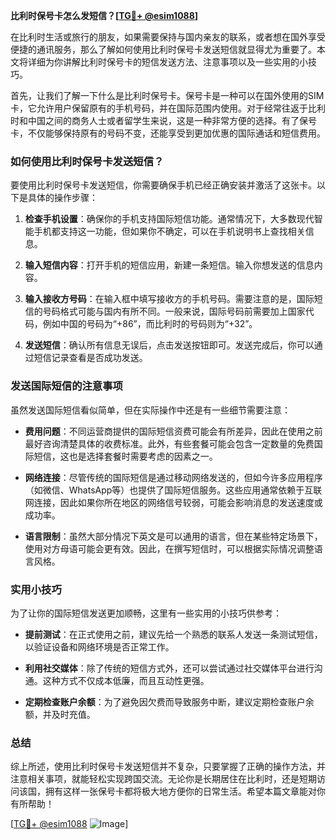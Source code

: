 **比利时保号卡怎么发短信？[[TG💪+ @esim1088](https://t.me/s/esim1088)]**

在比利时生活或旅行的朋友，如果需要保持与国内亲友的联系，或者想在国外享受便捷的通讯服务，那么了解如何使用比利时保号卡发送短信就显得尤为重要了。本文将详细为你讲解比利时保号卡的短信发送方法、注意事项以及一些实用的小技巧。

首先，让我们了解一下什么是比利时保号卡。保号卡是一种可以在国外使用的SIM卡，它允许用户保留原有的手机号码，并在国际范围内使用。对于经常往返于比利时和中国之间的商务人士或者留学生来说，这是一种非常方便的选择。有了保号卡，不仅能够保持原有的号码不变，还能享受到更加优惠的国际通话和短信费用。

### 如何使用比利时保号卡发送短信？

要使用比利时保号卡发送短信，你需要确保手机已经正确安装并激活了这张卡。以下是具体的操作步骤：

1. **检查手机设置**：确保你的手机支持国际短信功能。通常情况下，大多数现代智能手机都支持这一功能，但如果你不确定，可以在手机说明书上查找相关信息。
   
2. **输入短信内容**：打开手机的短信应用，新建一条短信。输入你想发送的信息内容。

3. **输入接收方号码**：在输入框中填写接收方的手机号码。需要注意的是，国际短信的号码格式可能与国内有所不同。一般来说，国际号码前需要加上国家代码，例如中国的号码为“+86”，而比利时的号码则为“+32”。

4. **发送短信**：确认所有信息无误后，点击发送按钮即可。发送完成后，你可以通过短信记录查看是否成功发送。

### 发送国际短信的注意事项

虽然发送国际短信看似简单，但在实际操作中还是有一些细节需要注意：

- **费用问题**：不同运营商提供的国际短信资费可能会有所差异，因此在使用之前最好咨询清楚具体的收费标准。此外，有些套餐可能会包含一定数量的免费国际短信，这也是选择套餐时需要考虑的因素之一。

- **网络连接**：尽管传统的国际短信是通过移动网络发送的，但如今许多应用程序（如微信、WhatsApp等）也提供了国际短信服务。这些应用通常依赖于互联网连接，因此如果你所在地区的网络信号较弱，可能会影响消息的发送速度或成功率。

- **语言限制**：虽然大部分情况下英文是可以通用的语言，但在某些特定场景下，使用对方母语可能会更有效。因此，在撰写短信时，可以根据实际情况调整语言风格。

### 实用小技巧

为了让你的国际短信发送更加顺畅，这里有一些实用的小技巧供参考：

- **提前测试**：在正式使用之前，建议先给一个熟悉的联系人发送一条测试短信，以验证设备和网络环境是否正常工作。

- **利用社交媒体**：除了传统的短信方式外，还可以尝试通过社交媒体平台进行沟通。这种方式不仅成本低廉，而且互动性更强。

- **定期检查账户余额**：为了避免因欠费而导致服务中断，建议定期检查账户余额，并及时充值。

### 总结

综上所述，使用比利时保号卡发送短信并不复杂，只要掌握了正确的操作方法，并注意相关事项，就能轻松实现跨国交流。无论你是长期居住在比利时，还是短期访问该国，拥有这样一张保号卡都将极大地方便你的日常生活。希望本篇文章能对你有所帮助！

[[TG💪+ @esim1088](https://t.me/s/esim1088) ![Image](https://i.postimg.cc/4NQfJmqS/Snipaste-2025-05-13-00-14-12.png)]